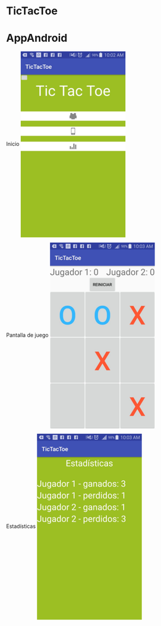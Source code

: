 # TicTacToe
# AppAndroid
Inicio
<img src="https://github.com/saritapp16/TicTacToe/blob/master/WhatsApp%20Image%202018-07-29%20at%2010.04.40%20AM%20(1).jpeg" align="center" height="500px" width="282px"/>

Pantalla de juego
<img src="https://github.com/saritapp16/TicTacToe/blob/master/WhatsApp%20Image%202018-07-29%20at%2010.04.41%20AM.jpeg" align="center" height="500px" width="282px"/>

Estadísticas
<img src="https://github.com/saritapp16/TicTacToe/blob/master/WhatsApp%20Image%202018-07-29%20at%2010.04.40%20AM.jpeg" align="center" height="500px" width="282px"/>
